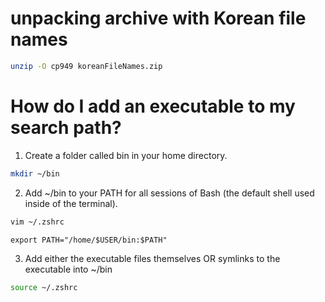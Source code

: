 # unpacking archive with Korean file names

```bash
unzip -O cp949 koreanFileNames.zip
```

# How do I add an executable to my search path?

1. Create a folder called bin in your home directory.

```bash
mkdir ~/bin
```

2. Add ~/bin to your PATH for all sessions of Bash (the default shell used inside of the terminal).

```bash
vim ~/.zshrc
```

```
export PATH="/home/$USER/bin:$PATH"
```

3. Add either the executable files themselves OR symlinks to the executable into ~/bin

```bash
source ~/.zshrc
```
